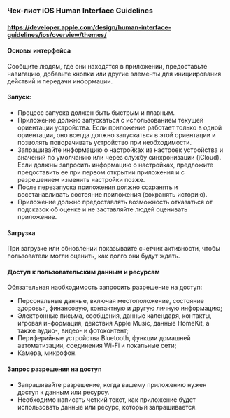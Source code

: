 ### Чек-лист iOS Human Interface Guidelines
#### https://developer.apple.com/design/human-interface-guidelines/ios/overview/themes/

#### Основы интерфейса
Сообщите людям, где они находятся в приложении, предоставьте навигацию, добавьте кнопки или другие элементы для инициирования действий и передачи информации.
#### Запуск:
* Процесс запуска должен быть быстрым и плавным.
* Приложение должно запускаться с использованием текущей ориентации устройства. Если приложение работает только в одной ориентации, оно всегда должно запускаться в этой ориентации и позволять поворачивать устройство при необходимости.
* Запрашивайте информацию о настройках из настроек устройства и значений по умолчанию или через службу синхронизации (iCloud). Если должны запросить информацию о настройках, предложите предоставить ее при первом открытии приложения и с разрешением изменить настройки позже.
* После перезапуска приложения должно сохранять и восстанавливать состояние приложения (сохранять историю).
* Приложение должно предоставлять возможность отказаться от подсказок об оценке и не заставляйте людей оценивать приложение.

#### Загрузка
При загрузке или обновлении показывайте счетчик активности, чтобы пользователи могли оценить, как долго они будут ждать.

#### Доступ к пользовательским данным и ресурсам
Обязательная наобходимость запросить разрешение на доступ:
* Персональные данные, включая местоположение, состояние здоровья, финансовую, контактную и другую личную информацию;
* Электронные письма, сообщения, данные календаря, контакты, игровая информация, действия Apple Music, данные HomeKit, а также аудио-, видео- и фотоконтент;
* Периферийные устройства Bluetooth, функции домашней автоматизации, соединения Wi-Fi и локальные сети;
* Камера, микрофон.

#### Запрос разрешения на доступ
* Запрашивайте разрешение, когда вашему приложению нужен доступ к данным или ресурсу.
* Необходимо написать четкий текст, как приложение будет использовать данные или ресурс, который запрашивается.

